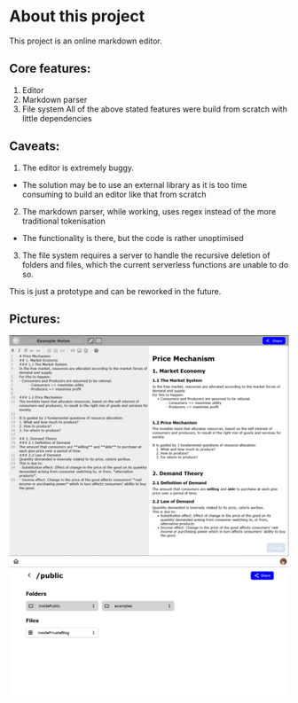 # About this project

This project is an online markdown editor.

## Core features:

1. Editor
2. Markdown parser
3. File system
   All of the above stated features were build from scratch with little dependencies

## Caveats:

1. The editor is extremely buggy.

- The solution may be to use an external library as it is too time consuming to build an editor like that from scratch

2. The markdown parser, while working, uses regex instead of the more traditional tokenisation

- The functionality is there, but the code is rather unoptimised

3. The file system requires a server to handle the recursive deletion of folders and files, which the current serverless functions are unable to do so.

This is just a prototype and can be reworked in the future.

## Pictures:

![Editor](.\static\readme\showcase-editor.png 'Editor')
![File System](.\static\readme\showcase-file.png 'File System')
